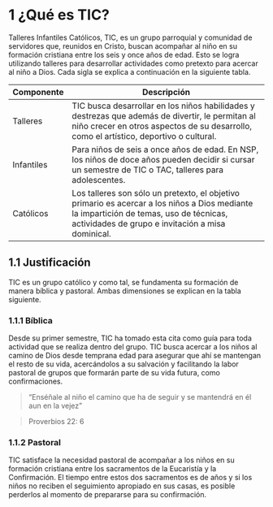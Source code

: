 # 1 ¿Qué es TIC?
Talleres Infantiles Católicos, TIC, es un grupo parroquial y comunidad de servidores que, reunidos en Cristo, buscan acompañar al niño en su formación cristiana entre los seis y once años de edad. Esto se logra utilizando talleres para desarrollar actividades como pretexto para acercar al niño a Dios. Cada sigla se explica a continuación en la siguiente tabla.

| Componente | Descripción |
| ---------- | ----------- |
| Talleres   | TIC busca desarrollar en los niños habilidades y destrezas que además de divertir, le permitan al niño crecer en otros aspectos de su desarrollo, como el artístico, deportivo o cultural.  |
| Infantiles | Para niños de seis a once años de edad. En NSP, los niños de doce años pueden decidir si cursar un semestre de TIC o TAC, talleres para adolescentes.                                       |
| Católicos  | Los talleres son sólo un pretexto, el objetivo primario es acercar a los niños a Dios mediante la impartición de temas, uso de técnicas, actividades de grupo e invitación a misa dominical.|

## 1.1 Justificación
TIC es un grupo católico y como tal, se fundamenta su formación de manera bíblica y pastoral. Ambas dimensiones se explican en la tabla siguiente.

### 1.1.1 Bíblica
Desde su primer semestre, TIC ha tomado esta cita como guía para toda actividad que se realiza dentro del grupo. TIC busca acercar a los niños al camino de Dios desde temprana edad para asegurar que ahí se mantengan el resto de su vida, acercándolos a su salvación y facilitando la labor pastoral de grupos que formarán parte de su vida futura, como confirmaciones.

> “Enséñale al niño el camino que ha de seguir y se mantendrá en él aun en la vejez”

> Proverbios 22: 6

### 1.1.2 Pastoral
TIC satisface la necesidad pastoral de acompañar a los niños en su formación cristiana entre los sacramentos de la Eucaristía y la Confirmación. El tiempo entre estos dos sacramentos es de años y si los niños no reciben el seguimiento apropiado en sus casas, es posible perderlos al momento de prepararse para su confirmación.

